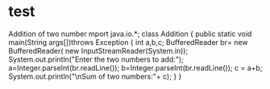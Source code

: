 # test

Addition of two number
mport java.io.*;
class Addition
{
public static void main(String args[])throws Exception
{
int a,b,c;
BufferedReader br= new BufferedReader( new InputStreamReader(System.in));
System.out.println("Enter the two numbers to add:");
a=Integer.parseInt(br.readLine());
b=Integer.parseInt(br.readLine());
c = a+b;
System.out.println("\nSum of two numbers:"+ c);
}
}
